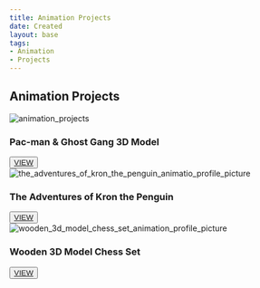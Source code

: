 ```yaml
---
title: Animation Projects
date: Created
layout: base
tags:
- Animation
- Projects
---
```


<h2 class="section-head">Animation Projects</h2>
<section class="grid">

  <article class="card">
    <div class="card__img"><img src="/images/animation_projects.png" alt="animation_projects"></div>
    <div class="card__content">
      <h1 class="card__header">Pac-man & Ghost Gang 3D Model</h1>
      <button class="card__btn"><a href="/pac-man _&_ghost_gang_3d_model">VIEW</a></button>
    </div>
  </article>

  <article class="card">
    <div class="card__img"><img src="/images/the_adventures_of_kron_the_penguin_animation_profile_picture.png"
        alt="the_adventures_of_kron_the_penguin_animatio_profile_picture"></div>
    <div class="card__content">
      <h1 class="card__header">The Adventures of Kron the Penguin</h1>
      <button class="card__btn"><a href="/the_adventures_of_kron_the_penguin">VIEW</a></button>
    </div>
  </article>

  <article class="card">
    <div class="card__img"><img src="/images/wooden_3d_model_chess_set_animation_profile_picture.png"
        alt="wooden_3d_model_chess_set_animation_profile_picture"></div>
    <div class="card__content">
      <h1 class="card__header">Wooden 3D Model Chess Set</h1>
      <button class="card__btn"><a href="/wooden_3d_model_chess_set">VIEW</a></button>
    </div>
  </article>

</section>